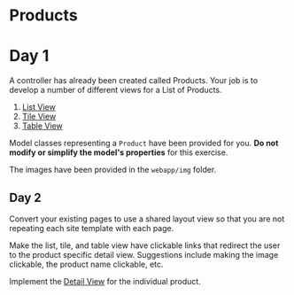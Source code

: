 # Products

# Day 1

A controller has already been created called Products. Your job is to develop a number of different views for a List of Products.

1. [List View](etc/day1/list-view.png)
2. [Tile View](etc/day1/tile-view.png)
3. [Table View](etc/day1/table-view.png)

Model classes representing a `Product` have been provided for you. **Do not modify or simplify the model's properties** for this exercise.

The images have been provided in the `webapp/img` folder.

## Day 2

Convert your existing pages to use a shared layout view so that you are not repeating each site template with each page.

Make the list, tile, and table view have clickable links that redirect the user to the product specific detail view. Suggestions include making the image clickable, the product name clickable, etc.

Implement the [Detail View](etc/day2/product-detail-individual.png) for the individual product.